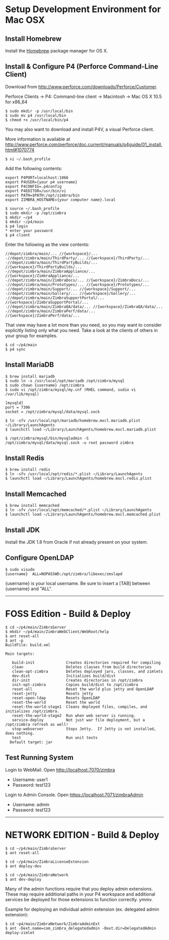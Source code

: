 Setup Development Environment for Mac OSX
=========================================

## Install Homebrew

Install the [Homebrew](http://brew.sh) package manager for OS X.

## Install & Configure P4 (Perforce Command-Line Client)

Download from <http://www.perforce.com/downloads/Perforce/Customer>.

Perforce Clients -> P4: Command-line client ->
Macintosh -> Mac OS X 10.5 for x86_64

````
$ sudo mkdir -p /usr/local/bin
$ sudo mv p4 /usr/local/bin
$ chmod +x /usr/local/bin/p4
````

You may also want to download and install P4V, a visual Perforce client.

More information is available at <http://www.perforce.com/perforce/doc.current/manuals/p4guide/01_install.html#1070774>

````
$ vi ~/.bash_profile
````

Add the following contents:

````
export P4PORT=localhost:1066
export P4USER={your p4 username}
export P4CONFIG=.p4config
export P4EDITOR=/usr/bin/vi
export PATH=$PATH:/opt/zimbra/bin
export ZIMBRA_HOSTNAME={your computer name}.local
````

````
$ source ~/.bash_profile
$ sudo mkdir -p /opt/zimbra
$ mkdir ~/p4
$ mkdir ~/p4/main
$ p4 login
* enter your password
$ p4 client
````

Enter the following as the view contents:

````
//depot/zimbra/main/... //{workspace}/...
-//depot/zimbra/main/ThirdParty/... //{workspace}/ThirdParty/...
-//depot/zimbra/main/ThirdPartyBuilds/... //{workspace}/ThirdPartyBuilds/...
-//depot/zimbra/main/ZimbraAppliance/... //{workspace}/ZimbraAppliance/...
-//depot/zimbra/main/ZimbraDocs/... //{workspace}/ZimbraDocs/...
-//depot/zimbra/main/Prototypes/... //{workspace}/Prototypes/...
-//depot/zimbra/main/Support/... //{workspace}/Support/...
-//depot/zimbra/main/Gallery/... //{workspace}/Gallery/...
-//depot/zimbra/main/ZimbraSupportPortal/... //{workspace}/ZimbraSupportPortal/...
-//depot/zimbra/main/ZimbraQA/data/... //{workspace}/ZimbraQA/data/...
-//depot/zimbra/main/ZimbraPerf/data/... //{workspace}/ZimbraPerf/data/...
````

That view may have a lot more than you need, so you may want to consider explicitly listing
only what you need. Take a look at the clients of others in your group for examples.

````
$ cd ~/p4/main
$ p4 sync
````

## Install MariaDB

````
$ brew install mariadb
$ sudo ln -s /usr/local/opt/mariadb /opt/zimbra/mysql
$ sudo chown {username} /opt/zimbra
$ sudo vi /opt/zimbra/mysql/my.cnf (RHEL command, sudio vi /var/lib/mysql)
````

````
[mysqld]
port = 7306
socket = /opt/zimbra/mysql/data/mysql.sock
````

````
$ ln -sfv /usr/local/opt/mariadb/homebrew.mxcl.mariadb.plist ~/Library/LaunchAgents
$ launchctl load ~/Library/LaunchAgents/homebrew.mxcl.mariadb.plist

$ /opt/zimbra/mysql/bin/mysqladmin -S /opt/zimbra/mysql/data/mysql.sock -u root password zimbra
````

## Install Redis

````
$ brew install redis
$ ln -sfv /usr/local/opt/redis/*.plist ~/Library/LaunchAgents
$ launchctl load ~/Library/LaunchAgents/homebrew.mxcl.redis.plist
````

## Install Memcached

````
$ brew install memcached
$ ln -sfv /usr/local/opt/memcached/*.plist ~/Library/LaunchAgents
$ launchctl load ~/Library/LaunchAgents/homebrew.mxcl.memcached.plist
````

## Install JDK

Install the JDK 1.8 from Oracle if not already present on your system.

## Configure OpenLDAP

````
$ sudo visudo
{username}	ALL=NOPASSWD:/opt/zimbra/libexec/zmslapd
````

{username} is your local username. Be sure to insert a [TAB] between {username} and "ALL".


---


FOSS Edition - Build & Deploy
=============================

````
$ cd ~/p4/main/ZimbraServer
$ mkdir ~/p4/main/ZimbraWebClient/WebRoot/help
$ ant reset-all
$ ant -p
Buildfile: build.xml

Main targets:

   build-init              Creates directories required for compiling
   clean                   Deletes classes from build directories
   clean-opt-zimbra        Deletes deployed jars, classes, and zimlets
   dev-dist                Initializes build/dist
   dir-init                Creates directories in /opt/zimbra
   init-opt-zimbra         Copies build/dist to /opt/zimbra
   reset-all               Reset the world plus jetty and OpenLDAP
   reset-jetty             Resets jetty
   reset-open-ldap         Resets OpenLDAP
   reset-the-world         Reset the world
   reset-the-world-stage1  Cleans deployed files, compiles, and initializes /opt/zimbra.
   reset-the-world-stage2  Run when web server is running.
   service-deploy          Not just war file deployment, but a /opt/zimbra refresh as well!
   stop-webserver          Stops Jetty.  If Jetty is not installed, does nothing.
   test                    Run unit tests
  Default target: jar
````

## Test Running System

Login to WebMail. Open <http://localhost:7070/zimbra>

* Username: user1
* Password: test123

Login to Admin Console. Open <https://localhost:7071/zimbraAdmin>

* Username: admin
* Password: test123


---


NETWORK EDITION - Build & Deploy
================================

````
$ cd ~/p4/main/ZimbraServer
$ ant reset-all
 
$ cd ~/p4/main/ZimbraLicenseExtension
$ ant deploy-dev
 
$ cd ~/p4/main/ZimbraNetwork
$ ant dev-deploy
````

Many of the admin functions require that you deploy admin extensions.  These may require additional paths in your P4 workspace and additional services be deployed for those extensions to function correctly. ymmv.

Example for deploying an individual admin extension (ex. delegated admin extension):

````
$ cd ~p4/main/ZimbraNetwork/ZimbraAdminExt
$ ant -Dext.name=com_zimbra_delegatedadmin -Dext.dir=DelegatedAdmin deploy-zimlet
````
